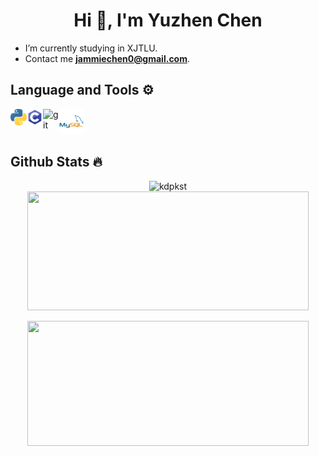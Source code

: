 <h1 align="center">Hi 👋, I'm Yuzhen Chen</h1>

- I’m currently studying in XJTLU.
- Contact me **jammiechen0@gmail.com**.

## Language and Tools ⚙️
<a href="https://www.mysql.com/" target="_blank" rel="noreferrer"> <img src="https://raw.githubusercontent.com/devicons/devicon/master/icons/mysql/mysql-original-wordmark.svg" alt="mysql" width="40" height="40"/> </a>
<a href="https://www.python.org" target="_blank"> <img align="left" alt="Python" width="26px" src="https://github.com/Aakarsh-B/trying-repos/blob/master/python-5.svg?raw=true"/> </a>
<a href="https://www.cprogramming.com/" target="_blank"> <img align="left" alt="C" width="26px" src="https://github.com/Aakarsh-B/trying-repos/blob/master/c-programming.png"/> </a>
<a href="https://git-scm.com/" target="_blank"> <img align="left" alt="git" width="26px" src="https://www.vectorlogo.zone/logos/git-scm/git-scm-icon.svg"/> </a>  

## Github Stats 🔥
<p align="center">
<img width="450" height="190" src="https://github-readme-stats.vercel.app/api/top-langs?username=kdpkst&show_icons=true&locale=en&layout=compact&theme=radical&" alt="kdpkst" />
<img width="450" height="190" src="https://github-readme-stats.vercel.app/api?username=kdpkst&theme=radical&title_color=ff3068?" />
</p>
<p align="center"><img width="450" height="200" src="http://github-readme-streak-stats.herokuapp.com/?user=kdpkst&theme=radical&date_format=M%20j%5B%2C%20Y%5D&ring=ff3068&fire=ff3068&sideNums=ff3068" /></p>

